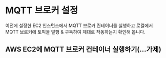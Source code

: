 # MQTT 브로커 설정


이전에 설정한 EC2 인스턴스에서 MQTT 브로커 컨테이너를 실행하고 로컬에서 MQTT 브로커에 토픽을 발행 & 구독하여 제대로 작동하는지 확인해 봅니다. 



## AWS EC2에 MQTT 브로커 컨테이너 실행하기(...가제)
